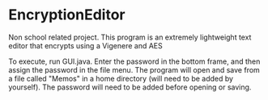 # EncryptionEditor

Non school related project. This program is an extremely lightweight text editor that encrypts using a Vigenere and AES

To execute, run GUI.java. Enter the password in the bottom frame, and then assign the password in the file menu. The program will open and save from a file called "Memos" in a home directory (will need to be added by yourself). The password will need to be added before opening or saving.
